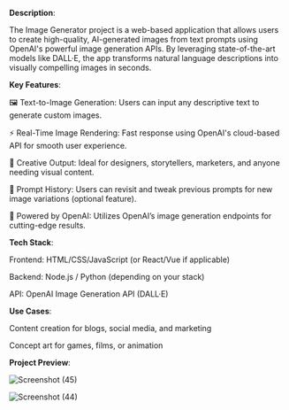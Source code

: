 **Description**:

The Image Generator project is a web-based application that allows users to create high-quality, AI-generated images from text prompts using OpenAI's powerful image generation APIs. By leveraging state-of-the-art models like DALL·E, the app transforms natural language descriptions into visually compelling images in seconds.

**Key Features**:

🖼️ Text-to-Image Generation: Users can input any descriptive text to generate custom images.

⚡ Real-Time Image Rendering: Fast response using OpenAI's cloud-based API for smooth user experience.

🎨 Creative Output: Ideal for designers, storytellers, marketers, and anyone needing visual content.

🔁 Prompt History: Users can revisit and tweak previous prompts for new image variations (optional feature).

🧠 Powered by OpenAI: Utilizes OpenAI’s image generation endpoints for cutting-edge results.

**Tech Stack**:

  Frontend: HTML/CSS/JavaScript (or React/Vue if applicable)
  
  Backend: Node.js / Python (depending on your stack)
  
  API: OpenAI Image Generation API (DALL·E)

**Use Cases**:

Content creation for blogs, social media, and marketing

Concept art for games, films, or animation

**Project Preview**:

![Screenshot (45)](https://github.com/user-attachments/assets/9d306fbd-fd9a-4e2d-bc40-eb415375bb57)


![Screenshot (44)](https://github.com/user-attachments/assets/6c31e0e3-9142-4d66-a808-f000144fe7e3)

